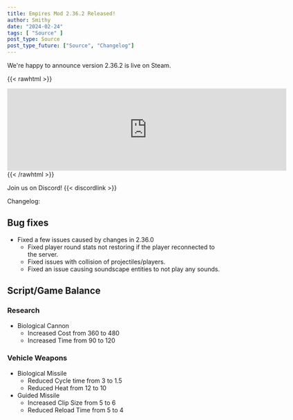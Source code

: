 ```yaml
---
title: Empires Mod 2.36.2 Released!
author: Smithy
date: "2024-02-24"
tags: [ "Source" ]
post_type: Source
post_type_future: ["Source", "Changelog"]
---
```



We're happy to announce version 2.36.2 is live on Steam.

{{< rawhtml >}}
<iframe src="https://store.steampowered.com/widget/17740/" frameborder="0" width="646" height="190"></iframe>
{{< /rawhtml >}}

Join us on Discord! {{< discordlink >}}

Changelog:

## Bug fixes
- Fixed a few issues caused by changes in 2.36.0
	- Fixed player round stats not restoring if the player reconnected to the server.
	- Fixed issues with collision of projectiles/players.
	- Fixed an issue causing soundscape entities to not play any sounds.

## Script/Game Balance
### Research
- Biological Cannon
	- Increased Cost from 360 to 480
	- Increased Time from 90 to 120
### Vehicle Weapons
- Biological Missile
	- Reduced Cycle time from 3 to 1.5	
	- Reduced Heat from 12 to 10
- Guided Missile
	- Increased Clip Size from 5 to 6
	- Reduced Reload Time from 5 to 4